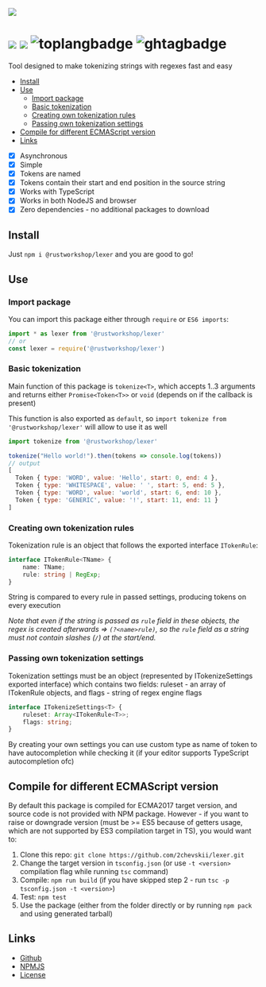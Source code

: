 [![][logo]][npm]

<!-- omit in toc -->
# [![][codacybadge]][codacydashboard] [![][licensebadge]][license] ![toplangbadge][] ![ghtagbadge][]

Tool designed to make tokenizing strings with regexes fast and easy

- [Install](#install)
- [Use](#use)
  - [Import package](#import-package)
  - [Basic tokenization](#basic-tokenization)
  - [Creating own tokenization rules](#creating-own-tokenization-rules)
  - [Passing own tokenization settings](#passing-own-tokenization-settings)
- [Compile for different ECMAScript version](#compile-for-different-ecmascript-version)
- [Links](#links)

- [x] Asynchronous
- [x] Simple
- [x] Tokens are named
- [x] Tokens contain their start and end position in the source string
- [x] Works with TypeScript
- [x] Works in both NodeJS and browser
- [x] Zero dependencies - no additional packages to download

## Install
Just `npm i @rustworkshop/lexer` and you are good to go!

## Use
### Import package
You can import this package either through `require` or `ES6 imports`:
```js
import * as lexer from '@rustworkshop/lexer'
// or
const lexer = require('@rustworkshop/lexer')
```
### Basic tokenization
Main function of this package is `tokenize<T>`, which accepts 1..3 arguments and returns either `Promise<Token<T>>` or `void` (depends on if the callback is present)

This function is also exported as `default`, so `import tokenize from '@rustworkshop/lexer'` will allow to use it as well
```js
import tokenize from '@rustworkshop/lexer'

tokenize("Hello world!").then(tokens => console.log(tokens))
// output
[
  Token { type: 'WORD', value: 'Hello', start: 0, end: 4 },
  Token { type: 'WHITESPACE', value: ' ', start: 5, end: 5 },
  Token { type: 'WORD', value: 'world', start: 6, end: 10 },
  Token { type: 'GENERIC', value: '!', start: 11, end: 11 }
]
```

### Creating own tokenization rules
Tokenization rule is an object that follows the exported interface `ITokenRule`:
```ts
interface ITokenRule<TName> {
    name: TName;
    rule: string | RegExp;
}
```
String is compared to every rule in passed settings, producing tokens on every execution

*Note that even if the string is passed as `rule` field in these objects, the regex is created afterwards => `(?<name>rule)`, so the `rule` field as a string must not contain slashes (`/`) at the start/end.*

### Passing own tokenization settings
Tokenization settings must be an object (represented by ITokenizeSettings exported interface) which contains two fields: ruleset - an array of ITokenRule objects, and flags - string of regex engine flags
```ts
interface ITokenizeSettings<T> {
    ruleset: Array<ITokenRule<T>>;
    flags: string;
}
```
By creating your own settings you can use custom type as name of token to have autocompletion while checking it (if your editor supports TypeScript autocompletion ofc)

## Compile for different ECMAScript version
By default this package is compiled for ECMA2017 target version, and source code is not provided with NPM package. However - if you want to raise or downgrade version (must be >= ES5 because of getters usage, which are not supported by ES3 compilation target in TS), you would want to:
1. Clone this repo: `git clone https://github.com/2chevskii/lexer.git`
2. Change the target version in `tsconfig.json` (or use `-t <version>` compilation flag while running `tsc` command)
3. Compile: `npm run build` (if you have skipped step 2 - run `tsc -p tsconfig.json -t <version>`)
4. Test: `npm test`
5. Use the package (either from the folder directly or by running `npm pack` and using generated tarball)

## Links
- [Github][github]
- [NPMJS][npm]
- [License][license]

[codacybadge]: https://api.codacy.com/project/badge/Grade/e6dd7f48bdd64447b79eeffbd3570a0c
[codacydashboard]: https://app.codacy.com/manual/2chevskii/lexer?utm_source=github.com&utm_medium=referral&utm_content=2chevskii/lexer&utm_campaign=Badge_Grade_Dashboard
[licensebadge]: https://img.shields.io/github/license/2chevskii/lexer?color=red
[license]: https://github.com/2chevskii/lexer/blob/master/LICENSE
[toplangbadge]: https://img.shields.io/github/languages/top/2chevskii/lexer?color=steelblue
[ghtagbadge]: https://img.shields.io/github/v/tag/2chevskii/lexer?color=hotpink&label=version
[logo]: https://raw.githubusercontent.com/2chevskii/lexer/master/logo.png
[github]: https://github.com/2chevskii/lexer
[npm]: https://www.npmjs.com/package/@rustworkshop/lexer
